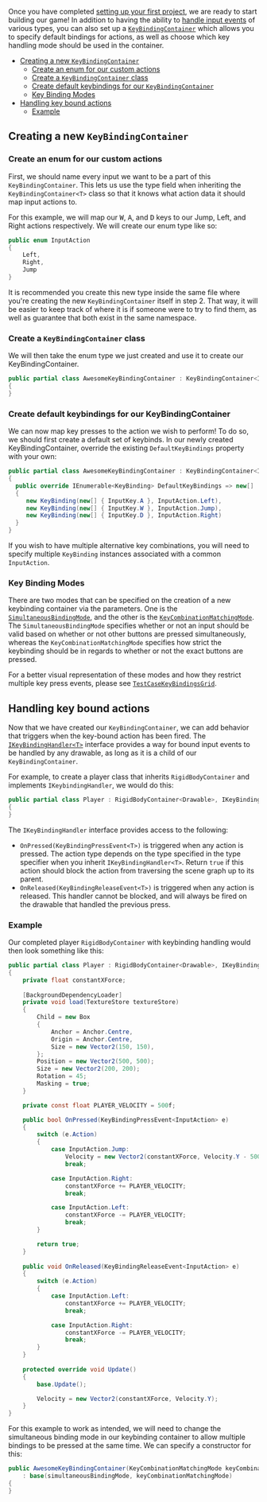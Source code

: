 Once you have completed [setting up your first project](https://github.com/ppy/osu-framework/wiki/Setting-up-your-first-project), we are ready to start building our game! In addition to having the ability to [handle input events](https://github.com/ppy/osu-framework/wiki/Handling-input-events) of various types, you can also set up a [`KeyBindingContainer`](https://github.com/ppy/osu-framework/blob/master/osu.Framework/Input/Bindings/KeyBindingContainer.cs) which allows you to specify default bindings for actions, as well as choose which key handling mode should be used in the container.

* [Creating a new `KeyBindingContainer`](https://github.com/ppy/osu-framework/wiki/Setting-up-key-binding-containers#creating-a-new-keybindingcontainer)
  * [Create an enum for our custom actions](https://github.com/ppy/osu-framework/wiki/Setting-up-key-binding-containers#create-an-enum-for-our-custom-actions)
  * [Create a `KeyBindingContainer` class](https://github.com/ppy/osu-framework/wiki/Setting-up-key-binding-containers#create-a-keybindingcontainer-class)
  * [Create default keybindings for our `KeyBindingContainer`](https://github.com/ppy/osu-framework/wiki/Setting-up-key-binding-containers#create-default-keybindings-for-our-keybindingcontainer)
  * [Key Binding Modes](https://github.com/ppy/osu-framework/wiki/Setting-up-key-binding-containers#key-binding-modes)
* [Handling key bound actions](https://github.com/ppy/osu-framework/wiki/Setting-up-key-binding-containers#handling-key-bound-actions)
  * [Example](https://github.com/ppy/osu-framework/wiki/Setting-up-key-binding-containers#example)

## Creating a new `KeyBindingContainer`

### Create an enum for our custom actions

First, we should name every input we want to be a part of this `KeyBindingContainer`. This lets us use the type field when inheriting the `KeyBindingContainer<T>` class so that it knows what action data it should map input actions to.

For this example, we will map our <kbd>W</kbd>, <kbd>A</kbd>, and <kbd>D</kbd> keys to our Jump, Left, and Right actions respectively. We will create our enum type like so:

```csharp
public enum InputAction
{    
    Left,
    Right,
    Jump
}
```

It is recommended you create this new type inside the same file where you're creating the new `KeyBindingContainer` itself in step 2. That way, it will be easier to keep track of where it is if someone were to try to find them, as well as guarantee that both exist in the same namespace.

### Create a `KeyBindingContainer` class

We will then take the enum type we just created and use it to create our KeyBindingContainer.

```csharp
public partial class AwesomeKeyBindingContainer : KeyBindingContainer<InputAction>
{
}
```

### Create default keybindings for our KeyBindingContainer

We can now map key presses to the action we wish to perform! To do so, we should first create a default set of keybinds. In our newly created KeyBindingContainer, override the existing `DefaultKeyBindings` property with your own:

```csharp
public partial class AwesomeKeyBindingContainer : KeyBindingContainer<InputAction>
{
  public override IEnumerable<KeyBinding> DefaultKeyBindings => new[]
  {
     new KeyBinding(new[] { InputKey.A }, InputAction.Left),
     new KeyBinding(new[] { InputKey.W }, InputAction.Jump),
     new KeyBinding(new[] { InputKey.D }, InputAction.Right)
  }
}
```

If you wish to have multiple alternative key combinations, you will need to specify multiple `KeyBinding` instances associated with a common `InputAction`.

### Key Binding Modes

There are two modes that can be specified on the creation of a new keybinding container via the parameters. One is the [`SimultaneousBindingMode`](https://github.com/ppy/osu-framework/blob/e5f1aabc22f2f149f48c4fd9ca7c6f8381b00ec0/osu.Framework/Input/Bindings/KeyBindingContainer.cs#L438), and the other is the [`KeyCombinationMatchingMode`](https://github.com/ppy/osu-framework/blob/e5f1aabc22f2f149f48c4fd9ca7c6f8381b00ec0/osu.Framework/Input/Bindings/KeyCombination.cs#L651). The `SimultaneousBindingMode` specifies whether or not an input should be valid based on whether or not other buttons are pressed simultaneously, whereas the `KeyCombinationMatchingMode` specifies how strict the keybinding should be in regards to whether or not the exact buttons are pressed. 

For a better visual representation of these modes and how they restrict multiple key press events, please see [`TestCaseKeyBindingsGrid`](https://github.com/ppy/osu-framework/blob/master/osu.Framework.Tests/Visual/Input/TestSceneKeyBindingsGrid.cs).

## Handling key bound actions

Now that we have created our `KeyBindingContainer`, we can add behavior that triggers when the key-bound action has been fired. The [`IKeyBindingHandler<T>`](https://github.com/ppy/osu-framework/blob/master/osu.Framework/Input/Bindings/IKeyBindingHandler.cs) interface provides a way for bound input events to be handled by any drawable, as long as it is a child of our `KeyBindingContainer`.

For example, to create a player class that inherits `RigidBodyContainer` and implements `IKeybindingHandler`, we would do this:

```csharp
public partial class Player : RigidBodyContainer<Drawable>, IKeyBindingHandler<InputAction>
{
}
```

The `IKeyBindingHandler` interface provides access to the following:

* `OnPressed(KeyBindingPressEvent<T>)` is triggered when any action is pressed. The action type depends on the type specified in the type specifier when you inherit `IKeyBindingHandler<T>`. Return `true` if this action should block the action from traversing the scene graph up to its parent.
* `OnReleased(KeyBindingReleaseEvent<T>)` is triggered when any action is released. This handler cannot be blocked, and will always be fired on the drawable that handled the previous press.

### Example

Our completed player `RigidBodyContainer` with keybinding handling would then look something like this:

```csharp
public partial class Player : RigidBodyContainer<Drawable>, IKeyBindingHandler<InputAction>
{
    private float constantXForce;
        
    [BackgroundDependencyLoader]
    private void load(TextureStore textureStore)
    {
        Child = new Box
        {
            Anchor = Anchor.Centre,
            Origin = Anchor.Centre,
            Size = new Vector2(150, 150),
        };
        Position = new Vector2(500, 500);
        Size = new Vector2(200, 200);
        Rotation = 45;
        Masking = true;
    }

    private const float PLAYER_VELOCITY = 500f;

    public bool OnPressed(KeyBindingPressEvent<InputAction> e)
    {
        switch (e.Action)
        {
            case InputAction.Jump:
                Velocity = new Vector2(constantXForce, Velocity.Y - 500);
                break;

            case InputAction.Right:
                constantXForce += PLAYER_VELOCITY;
                break;

            case InputAction.Left:
                constantXForce -= PLAYER_VELOCITY;
                break;
        }

        return true;
    }
        
    public void OnReleased(KeyBindingReleaseEvent<InputAction> e)
    {
        switch (e.Action)
        {
            case InputAction.Left:
                constantXForce += PLAYER_VELOCITY;
                break;

            case InputAction.Right:
                constantXForce -= PLAYER_VELOCITY;
                break;
        }
    }
        
    protected override void Update()
    {
        base.Update();

        Velocity = new Vector2(constantXForce, Velocity.Y);
    }
}
```

For this example to work as intended, we will need to change the simultaneous binding mode in our keybinding container to allow multiple bindings to be pressed at the same time. We can specify a constructor for this:

```csharp
public AwesomeKeyBindingContainer(KeyCombinationMatchingMode keyCombinationMatchingMode = KeyCombinationMatchingMode.Any, SimultaneousBindingMode simultaneousBindingMode = SimultaneousBindingMode.All) 
    : base(simultaneousBindingMode, keyCombinationMatchingMode)
{
}
```